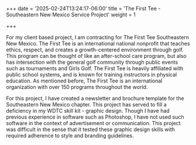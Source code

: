 +++
date = '2025-02-24T13:24:17-06:00'
title = 'The First Tee - Southeastern New Mexico Service Project'
weight = 1

+++

For my client based project, I am contracting for The First Tee Southeastern New Mexico. The First Tee is an international national nonprofit that teaches ethics, respect, and creates a growth-centered environment through golf. This program can be thought of like an after-school care program, but also has intersection with the general golf community through public events such as tournaments and Girls Golf. The First Tee is heavily affiliated with public school systems, and is known for training instructors in physical education. As mentioned before, The First Tee is an international organization with over 150 programs throughout the world. 

For this project, I have created a newsletter and brochure template for the Southeastern New Mexico chapter. This project has served to fill a deficiency in my WDTC skill kit - graphic design. Though I have had previous experience in software such as Photoshop, I have not used such software in the context of advertisement or communication. This project was difficult in the sense that it tested these graphic design skills with required adherence to style and branding guidelines.
